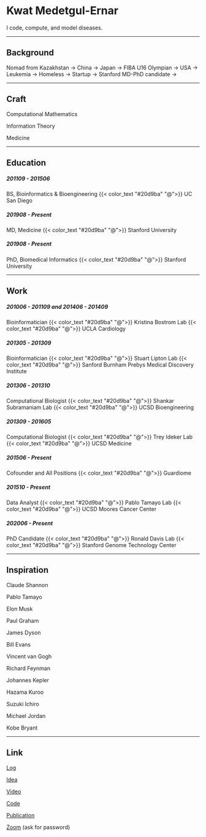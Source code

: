# Kwat Medetgul-Ernar

I code, compute, and model diseases.

---

## Background

Nomad from Kazakhstan → China → Japan → FIBA U16 Olympian → USA → Leukemia → Homeless → Startup → Stanford MD-PhD candidate →

---

## Craft

Computational Mathematics

Information Theory

Medicine

---

## Education

##### 201109 - 201506

BS, Bioinformatics & Bioengineering {{< color_text "#20d9ba" "@">}} UC San Diego

##### 201908 - Present

MD, Medicine {{< color_text "#20d9ba" "@">}} Stanford University

##### 201908 - Present

PhD, Biomedical Informatics {{< color_text "#20d9ba" "@">}} Stanford University

---

## Work

##### 201006 - 201109 and 201406 - 201409

Bioinformatician {{< color_text "#20d9ba" "@">}} Kristina Bostrom Lab {{< color_text "#20d9ba" "@">}} UCLA Cardiology

##### 201305 - 201309

Bioinformatician {{< color_text "#20d9ba" "@">}} Stuart Lipton Lab {{< color_text "#20d9ba" "@">}} Sanford Burnham Prebys Medical Discovery Institute

##### 201306 - 201310

Computational Biologist {{< color_text "#20d9ba" "@">}} Shankar Subramaniam Lab {{< color_text "#20d9ba" "@">}} UCSD Bioengineering

##### 201309 - 201605

Computational Biologist {{< color_text "#20d9ba" "@">}} Trey Ideker Lab {{< color_text "#20d9ba" "@">}} UCSD Medicine

##### 201506 - Present

Cofounder and All Positions {{< color_text "#20d9ba" "@">}} Guardiome

##### 201510 - Present

Data Analyst {{< color_text "#20d9ba" "@">}} Pablo Tamayo Lab {{< color_text "#20d9ba" "@">}} UCSD Moores Cancer Center

##### 202006 - Present

PhD Candidate {{< color_text "#20d9ba" "@">}} Ronald Davis Lab {{< color_text "#20d9ba" "@">}} Stanford Genome Technology Center

---

## Inspiration

Claude Shannon

Pablo Tamayo

Elon Musk

Paul Graham

James Dyson

Bill Evans

Vincent van Gogh

Richard Feynman

Johannes Kepler

Hazama Kuroo

Suzuki Ichiro

Michael Jordan

Kobe Bryant

---

## Link

[Log](https://www.instagram.com/kwat.me)

[Idea](https://twitter.com/kwatme)

[Video](https://www.youtube.com/channel/UCYDeuExg0JHfKj4CfjQ260A)

[Code](https://github.com/kwatme)

[Publication](https://scholar.google.com/citations?user=PAM4lScAAAAJ)

[Zoom](https://us04web.zoom.us/j/3450770299?pwd=OFlPSVU1czBWWVgreHNrcmxzMzFpdz09) (ask for password)
